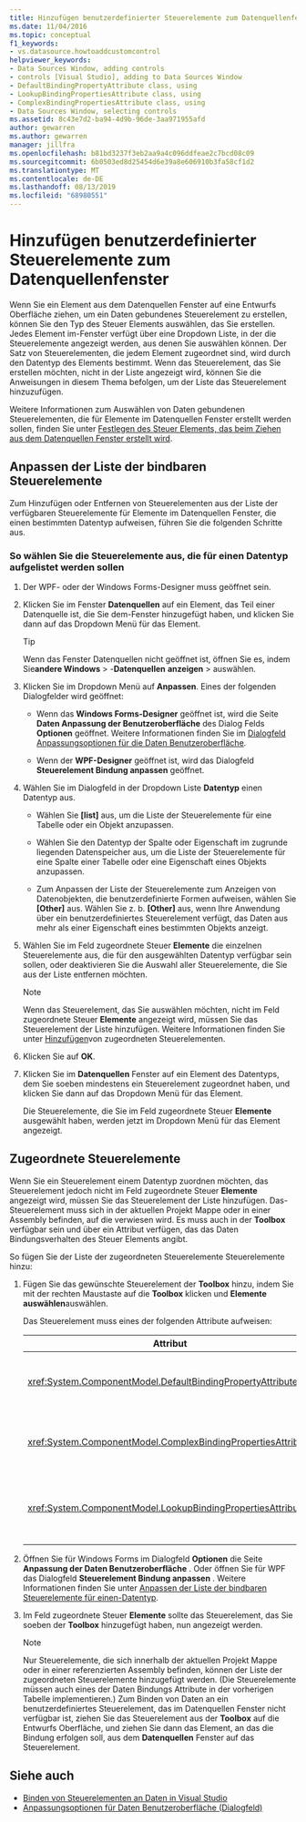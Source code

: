 ```yaml
---
title: Hinzufügen benutzerdefinierter Steuerelemente zum Datenquellenfenster
ms.date: 11/04/2016
ms.topic: conceptual
f1_keywords:
- vs.datasource.howtoaddcustomcontrol
helpviewer_keywords:
- Data Sources Window, adding controls
- controls [Visual Studio], adding to Data Sources Window
- DefaultBindingPropertyAttribute class, using
- LookupBindingPropertiesAttribute class, using
- ComplexBindingPropertiesAttribute class, using
- Data Sources Window, selecting controls
ms.assetid: 8c43e7d2-ba94-4d9b-96de-3aa971955afd
author: gewarren
ms.author: gewarren
manager: jillfra
ms.openlocfilehash: b81bd3237f3eb2aa9a4c096ddfeae2c7bcd08c09
ms.sourcegitcommit: 6b0503ed8d25454d6e39a8e606910b3fa58cf1d2
ms.translationtype: MT
ms.contentlocale: de-DE
ms.lasthandoff: 08/13/2019
ms.locfileid: "68980551"
---
```

# <a name="add-custom-controls-to-the-data-sources-window"></a>Hinzufügen benutzerdefinierter Steuerelemente zum Datenquellenfenster

Wenn Sie ein Element aus dem Datenquellen Fenster auf eine Entwurfs Oberfläche ziehen, um ein Daten gebundenes Steuerelement zu erstellen, können Sie den Typ des Steuer Elements auswählen, das Sie erstellen. Jedes Element im-Fenster verfügt über eine Dropdown Liste, in der die Steuerelemente angezeigt werden, aus denen Sie auswählen können. Der Satz von Steuerelementen, die jedem Element zugeordnet sind, wird durch den Datentyp des Elements bestimmt. Wenn das Steuerelement, das Sie erstellen möchten, nicht in der Liste angezeigt wird, können Sie die Anweisungen in diesem Thema befolgen, um der Liste das Steuerelement hinzuzufügen.

Weitere Informationen zum Auswählen von Daten gebundenen Steuerelementen, die für Elemente im Datenquellen Fenster erstellt werden sollen, finden Sie unter [Festlegen des Steuer Elements, das beim Ziehen aus dem Datenquellen Fenster erstellt wird](../data-tools/set-the-control-to-be-created-when-dragging-from-the-data-sources-window.md).

## <a name="customize-the-bindable-controls-list"></a>Anpassen der Liste der bindbaren Steuerelemente

Zum Hinzufügen oder Entfernen von Steuerelementen aus der Liste der verfügbaren Steuerelemente für Elemente im Datenquellen Fenster, die einen bestimmten Datentyp aufweisen, führen Sie die folgenden Schritte aus.

### <a name="to-select-the-controls-to-be-listed-for-a-data-type"></a>So wählen Sie die Steuerelemente aus, die für einen Datentyp aufgelistet werden sollen

1. Der WPF- oder der Windows Forms-Designer muss geöffnet sein.

2. Klicken Sie im Fenster **Datenquellen** auf ein Element, das Teil einer Datenquelle ist, die Sie dem-Fenster hinzugefügt haben, und klicken Sie dann auf das Dropdown Menü für das Element.

   > [!TIP]
   > Wenn das Fenster Datenquellen nicht geöffnet ist, öffnen Sie es, indem Sie**andere Windows** > -**Datenquellen** **anzeigen** > auswählen.

3. Klicken Sie im Dropdown Menü auf **Anpassen**. Eines der folgenden Dialogfelder wird geöffnet:

    - Wenn das **Windows Forms-Designer** geöffnet ist, wird die Seite **Daten Anpassung der Benutzeroberfläche** des Dialog Felds **Optionen** geöffnet. Weitere Informationen finden Sie im [Dialogfeld Anpassungsoptionen für die Daten Benutzeroberfläche](../ide/reference/options-windows-forms-designer-data-ui-customization.md).

    - Wenn der **WPF-Designer** geöffnet ist, wird das Dialogfeld **Steuerelement Bindung anpassen** geöffnet.

4. Wählen Sie im Dialogfeld in der Dropdown Liste **Datentyp** einen Datentyp aus.

    - Wählen Sie **[list]** aus, um die Liste der Steuerelemente für eine Tabelle oder ein Objekt anzupassen.

    - Wählen Sie den Datentyp der Spalte oder Eigenschaft im zugrunde liegenden Datenspeicher aus, um die Liste der Steuerelemente für eine Spalte einer Tabelle oder eine Eigenschaft eines Objekts anzupassen.

    - Zum Anpassen der Liste der Steuerelemente zum Anzeigen von Datenobjekten, die benutzerdefinierte Formen aufweisen, wählen Sie **[Other]** aus. Wählen Sie z. b. **[Other]** aus, wenn Ihre Anwendung über ein benutzerdefiniertes Steuerelement verfügt, das Daten aus mehr als einer Eigenschaft eines bestimmten Objekts anzeigt.

5. Wählen Sie im Feld zugeordnete Steuer **Elemente** die einzelnen Steuerelemente aus, die für den ausgewählten Datentyp verfügbar sein sollen, oder deaktivieren Sie die Auswahl aller Steuerelemente, die Sie aus der Liste entfernen möchten.

    > [!NOTE]
    > Wenn das Steuerelement, das Sie auswählen möchten, nicht im Feld zugeordnete Steuer **Elemente** angezeigt wird, müssen Sie das Steuerelement der Liste hinzufügen. Weitere Informationen finden Sie unter [Hinzufügen](#add-associated-controls)von zugeordneten Steuerelementen.

6. Klicken Sie auf **OK**.

7. Klicken Sie im **Datenquellen** Fenster auf ein Element des Datentyps, dem Sie soeben mindestens ein Steuerelement zugeordnet haben, und klicken Sie dann auf das Dropdown Menü für das Element.

     Die Steuerelemente, die Sie im Feld zugeordnete Steuer **Elemente** ausgewählt haben, werden jetzt im Dropdown Menü für das Element angezeigt.

## <a name="add-associated-controls"></a>Zugeordnete Steuerelemente

Wenn Sie ein Steuerelement einem Datentyp zuordnen möchten, das Steuerelement jedoch nicht im Feld zugeordnete Steuer **Elemente** angezeigt wird, müssen Sie das Steuerelement der Liste hinzufügen. Das-Steuerelement muss sich in der aktuellen Projekt Mappe oder in einer Assembly befinden, auf die verwiesen wird. Es muss auch in der **Toolbox** verfügbar sein und über ein Attribut verfügen, das das Daten Bindungsverhalten des Steuer Elements angibt.

So fügen Sie der Liste der zugeordneten Steuerelemente Steuerelemente hinzu:

1. Fügen Sie das gewünschte Steuerelement der **Toolbox** hinzu, indem Sie mit der rechten Maustaste auf die **Toolbox** klicken und **Elemente auswählen**auswählen.

     Das Steuerelement muss eines der folgenden Attribute aufweisen:

    |Attribut|Beschreibung|
    |---------------|-----------------|
    |<xref:System.ComponentModel.DefaultBindingPropertyAttribute>|Implementieren Sie dieses Attribut für einfache Steuerelemente, die eine einzelne Spalte (oder Eigenschaft) von Daten anzeigen, <xref:System.Windows.Forms.TextBox>z. b.|
    |<xref:System.ComponentModel.ComplexBindingPropertiesAttribute>|Implementieren Sie dieses Attribut für Steuerelemente, die Listen (oder Tabellen) von Daten anzeigen, <xref:System.Windows.Forms.DataGridView>z. b.|
    |<xref:System.ComponentModel.LookupBindingPropertiesAttribute>|Implementieren Sie dieses Attribut für Steuerelemente, die Listen (oder Tabellen) von Daten anzeigen, aber auch eine einzelne Spalte oder Eigenschaft, z. b <xref:System.Windows.Forms.ComboBox>. eine, darstellen müssen.|

2. Öffnen Sie für Windows Forms im Dialogfeld **Optionen** die Seite **Anpassung der Daten Benutzeroberfläche** . Oder öffnen Sie für WPF das Dialogfeld **Steuerelement Bindung anpassen** . Weitere Informationen finden Sie unter [Anpassen der Liste der bindbaren Steuerelemente für einen-Datentyp](#customize-the-bindable-controls-list).

3. Im Feld zugeordnete Steuer **Elemente** sollte das Steuerelement, das Sie soeben der **Toolbox** hinzugefügt haben, nun angezeigt werden.

    > [!NOTE]
    > Nur Steuerelemente, die sich innerhalb der aktuellen Projekt Mappe oder in einer referenzierten Assembly befinden, können der Liste der zugeordneten Steuerelemente hinzugefügt werden. (Die Steuerelemente müssen auch eines der Daten Bindungs Attribute in der vorherigen Tabelle implementieren.) Zum Binden von Daten an ein benutzerdefiniertes Steuerelement, das im Datenquellen Fenster nicht verfügbar ist, ziehen Sie das Steuerelement aus der **Toolbox** auf die Entwurfs Oberfläche, und ziehen Sie dann das Element, an das die Bindung erfolgen soll, aus dem **Datenquellen** Fenster auf das Steuerelement.

## <a name="see-also"></a>Siehe auch

- [Binden von Steuerelementen an Daten in Visual Studio](../data-tools/bind-controls-to-data-in-visual-studio.md)
- [Anpassungsoptionen für Daten Benutzeroberfläche (Dialogfeld)](../ide/reference/options-windows-forms-designer-data-ui-customization.md)